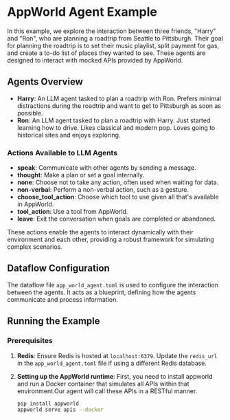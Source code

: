 # AppWorld Agent Example

In this example, we explore the interaction between three friends, "Harry" and "Ron", who are planning a roadtrip from Seattle to Pittsburgh.
Their goal for planning the roadtrip is to set their music playlist, split payment for gas, and create a to-do list of places they wanted to see.
These agents are designed to interact with mocked APIs provided by AppWorld.

## Agents Overview

- **Harry**: An LLM agent tasked to plan a roadtrip with Ron. Prefers minimal distractions during the roadtrip and want to get to Pittsburgh as soon as possible.
- **Ron**: An LLM agent tasked to plan a roadtrip with Harry. Just started learning how to drive. Likes classical and modern pop. Loves going to historical sites and enjoys exploring.

### Actions Available to LLM Agents

- **speak**: Communicate with other agents by sending a message.
- **thought**: Make a plan or set a goal internally.
- **none**: Choose not to take any action, often used when waiting for data.
- **non-verbal**: Perform a non-verbal action, such as a gesture.
- **choose_tool_action**: Choose which tool to use given all that's available in AppWorld.
- **tool_action**: Use a tool from AppWorld.
- **leave**: Exit the conversation when goals are completed or abandoned.

These actions enable the agents to interact dynamically with their environment and each other, providing a robust framework for simulating complex scenarios.

## Dataflow Configuration

The dataflow file `app_world_agent.toml` is used to configure the interaction between the agents. It acts as a blueprint, defining how the agents communicate and process information.

## Running the Example

### Prerequisites

1. **Redis**: Ensure Redis is hosted at `localhost:6379`. Update the `redis_url` in the `app_world_agent.toml` file if using a different Redis database.

2. **Setting up the AppWorld runtime**: First, you need to install appworld and run a Docker container that simulates all APIs within that environment.Our agent will call these APIs in a RESTful manner.

   ```bash
   pip install appworld
   appworld serve apis --docker
   ```
